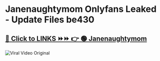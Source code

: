 
 # Janenaughtymom Onlyfans Leaked - Update Files be430

## <h2><a href="https://clipsfans.com/Janenaughtymom&ref=git">🔗 Click to LINKS ⏩⏩ 👉 🟢 Janenaughtymom </a></h2>

<a href="https://clipsfans.com/Janenaughtymom&ref=git" rel="nofollow" data-target="animated-image.originalLink"><img src="https://i.ibb.co.com/xMMVF88/686577567.gif" alt="Viral Video Original" style="max-width: 100%; display: inline-block;" data-target="animated-image.originalImage"></a>

